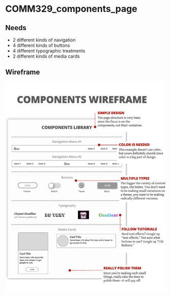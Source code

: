 # COMM329_components_page

## Needs
 * 2 different kinds of navigation
 * 4 different kinds of buttons
 * 4 different typographic treatments
 * 2 different kinds of media cards

## Wireframe
![component wireframe image](/img/wireframe.png)
